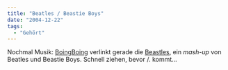```yaml
---
title: "Beatles / Beastie Boys"
date: "2004-12-22"
tags:
  - "Gehört"
---
```


Nochmal Musik: [BoingBoing](http://www.boingboing.net/2004/12/21/meet_the_beastles.html "Meet The Beastles") verlinkt gerade die [Beastles](http://halley.lunarpages.com/~djbc002/beastles/), ein _mash-up_ von Beatles und Beastie Boys. Schnell ziehen, bevor /. kommt...
